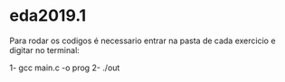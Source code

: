 # eda2019.1

Para rodar os codigos é necessario entrar na pasta de cada exercicio e digitar no terminal:

1- gcc main.c -o prog
2- ./out
